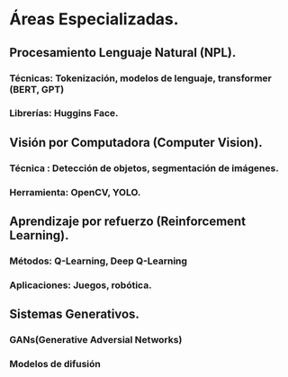 # Áreas Especializadas. 


## Procesamiento Lenguaje Natural (NPL).

### Técnicas: Tokenización, modelos de lenguaje, transformer (BERT, GPT)

### Librerías: Huggins Face.


## Visión por Computadora (Computer Vision).

### Técnica : Detección de objetos, segmentación de imágenes.

### Herramienta: OpenCV, YOLO. 


## Aprendizaje por refuerzo (Reinforcement Learning).

### Métodos: Q-Learning, Deep Q-Learning

### Aplicaciones: Juegos, robótica.


## Sistemas Generativos.

### GANs(Generative Adversial Networks)

### Modelos de difusión